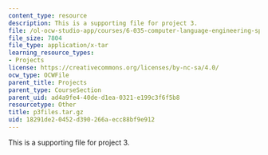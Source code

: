 ```yaml
---
content_type: resource
description: This is a supporting file for project 3.
file: /ol-ocw-studio-app/courses/6-035-computer-language-engineering-spring-2010/18291de20452d390266aecc88bf9e912_p3files.tar.gz
file_size: 7804
file_type: application/x-tar
learning_resource_types:
- Projects
license: https://creativecommons.org/licenses/by-nc-sa/4.0/
ocw_type: OCWFile
parent_title: Projects
parent_type: CourseSection
parent_uid: ad4a9fe4-40de-d1ea-0321-e199c3f6f5b8
resourcetype: Other
title: p3files.tar.gz
uid: 18291de2-0452-d390-266a-ecc88bf9e912
---
```

This is a supporting file for project 3.
